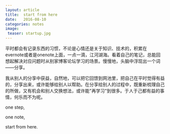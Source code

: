 ```yaml
---
layout: article
title:  start from here
date:   2016-08-10
categories: notes
image:
 teaser: startup.jpg
---
```

平时都会有记录东西的习惯，不论是心情还是关于知识、技术的，积累在evernote或者是onenote上面，一点一滴，江河湖海。看着自己的笔记，总能回想起解决对应问题时从别家博客论坛学习的场景。慢慢地，头脑中浮现出一个词——分享。

我从别人的分享中获益，自然地，可以把它回馈到网池里，把自己在平时觉得有益的，分享出来，或许能够给别人以帮助。在分享给别人的过程中，既重新梳理自己的所做，又有机会和别人交换想法，或许能"再学习"到很多。于人于己都有益的事情，何乐而不为呢。

one step,

one note,

start from here.


